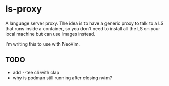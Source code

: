 # ls-proxy

A language server proxy. The idea is to have a generic proxy to talk to a LS that runs inside a container, so you don't need to install all the LS on your local machine but can use images instead.

I'm writing this to use with NeoVim.

## TODO

- add --tee cli with clap
- why is podman still running after closing nvim?

